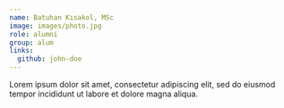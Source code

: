 ```yaml
---
name: Batuhan Kısakol, MSc
image: images/photo.jpg
role: alumni
group: alum
links:
  github: john-doe
---
```


Lorem ipsum dolor sit amet, consectetur adipiscing elit, sed do eiusmod tempor incididunt ut labore et dolore magna aliqua.
